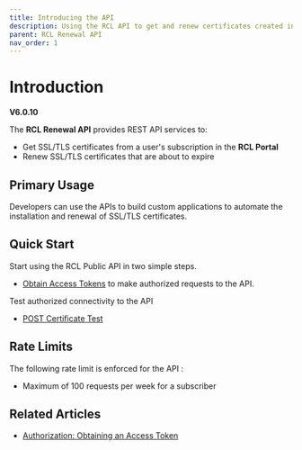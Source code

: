 ```yaml
---
title: Introducing the API
description: Using the RCL API to get and renew certificates created in the RCL portal
parent: RCL Renewal API
nav_order: 1
---
```


# Introduction
**V6.0.10**

The **RCL Renewal API** provides REST API services to:

- Get SSL/TLS certificates from a user's subscription in the **RCL Portal**
- Renew SSL/TLS certificates that are about to expire

## Primary Usage

Developers can use the APIs to build custom applications to automate the installation and renewal of SSL/TLS certificates.

## Quick Start

Start using the RCL Public API in two simple steps.

- [Obtain Access Tokens](./authorization) to make authorized requests to the API.

Test authorized connectivity to the API

- [POST Certificate Test](./post-certificate-test.md)

## Rate Limits

The following rate limit is enforced for the API :

- Maximum of 100 requests per week for a subscriber

## Related Articles

- [Authorization: Obtaining an Access Token](./authorization)
